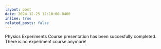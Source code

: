 ```yaml
---
layout: post
date: 2024-12-25 12:10:00-0400
inline: true
related_posts: false
---
```

Physics Experiments Course presentation has been succesfully completed. There is no experiment course anymore!
